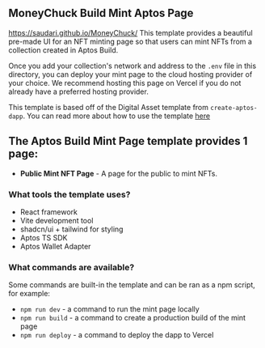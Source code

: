 ## MoneyChuck Build Mint Aptos Page 
https://saudari.github.io/MoneyChuck/
This template provides a beautiful pre-made UI for an NFT minting page so that users can mint NFTs from a collection created in Aptos Build.

Once you add your collection's network and address to the `.env` file in this directory, you can deploy your mint page to the cloud hosting provider of your choice. We recommend hosting this page on Vercel if you do not already have a preferred hosting provider.

This template is based off of the Digital Asset template from `create-aptos-dapp`. You can read more about how to use the template [here](https://aptos.dev/create-aptos-dapp/templates/digital-asset)

## The Aptos Build Mint Page template provides 1 page:

- **Public Mint NFT Page** - A page for the public to mint NFTs.

### What tools the template uses?

- React framework
- Vite development tool
- shadcn/ui + tailwind for styling
- Aptos TS SDK
- Aptos Wallet Adapter

### What commands are available?

Some commands are built-in the template and can be ran as a npm script, for example:

- `npm run dev` - a command to run the mint page locally
- `npm run build` - a command to create a production build of the mint page
- `npm run deploy` - a command to deploy the dapp to Vercel
